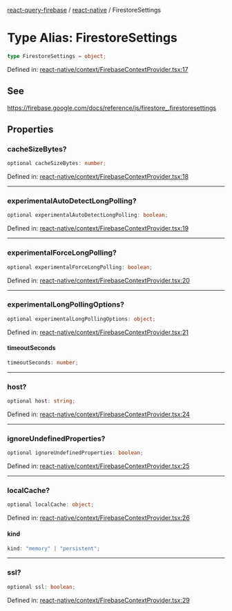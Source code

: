 [react-query-firebase](../../modules.md) / [react-native](../index.md) / FirestoreSettings

# Type Alias: FirestoreSettings

```ts
type FirestoreSettings = object;
```

Defined in: [react-native/context/FirebaseContextProvider.tsx:17](https://github.com/vpishuk/react-query-firebase/blob/47ed1ecd8b83d68dd4237e8eb73f6aa6dea2c1fa/react-native/context/FirebaseContextProvider.tsx#L17)

## See

https://firebase.google.com/docs/reference/js/firestore_.firestoresettings

## Properties

### cacheSizeBytes?

```ts
optional cacheSizeBytes: number;
```

Defined in: [react-native/context/FirebaseContextProvider.tsx:18](https://github.com/vpishuk/react-query-firebase/blob/47ed1ecd8b83d68dd4237e8eb73f6aa6dea2c1fa/react-native/context/FirebaseContextProvider.tsx#L18)

***

### experimentalAutoDetectLongPolling?

```ts
optional experimentalAutoDetectLongPolling: boolean;
```

Defined in: [react-native/context/FirebaseContextProvider.tsx:19](https://github.com/vpishuk/react-query-firebase/blob/47ed1ecd8b83d68dd4237e8eb73f6aa6dea2c1fa/react-native/context/FirebaseContextProvider.tsx#L19)

***

### experimentalForceLongPolling?

```ts
optional experimentalForceLongPolling: boolean;
```

Defined in: [react-native/context/FirebaseContextProvider.tsx:20](https://github.com/vpishuk/react-query-firebase/blob/47ed1ecd8b83d68dd4237e8eb73f6aa6dea2c1fa/react-native/context/FirebaseContextProvider.tsx#L20)

***

### experimentalLongPollingOptions?

```ts
optional experimentalLongPollingOptions: object;
```

Defined in: [react-native/context/FirebaseContextProvider.tsx:21](https://github.com/vpishuk/react-query-firebase/blob/47ed1ecd8b83d68dd4237e8eb73f6aa6dea2c1fa/react-native/context/FirebaseContextProvider.tsx#L21)

#### timeoutSeconds

```ts
timeoutSeconds: number;
```

***

### host?

```ts
optional host: string;
```

Defined in: [react-native/context/FirebaseContextProvider.tsx:24](https://github.com/vpishuk/react-query-firebase/blob/47ed1ecd8b83d68dd4237e8eb73f6aa6dea2c1fa/react-native/context/FirebaseContextProvider.tsx#L24)

***

### ignoreUndefinedProperties?

```ts
optional ignoreUndefinedProperties: boolean;
```

Defined in: [react-native/context/FirebaseContextProvider.tsx:25](https://github.com/vpishuk/react-query-firebase/blob/47ed1ecd8b83d68dd4237e8eb73f6aa6dea2c1fa/react-native/context/FirebaseContextProvider.tsx#L25)

***

### localCache?

```ts
optional localCache: object;
```

Defined in: [react-native/context/FirebaseContextProvider.tsx:26](https://github.com/vpishuk/react-query-firebase/blob/47ed1ecd8b83d68dd4237e8eb73f6aa6dea2c1fa/react-native/context/FirebaseContextProvider.tsx#L26)

#### kind

```ts
kind: "memory" | "persistent";
```

***

### ssl?

```ts
optional ssl: boolean;
```

Defined in: [react-native/context/FirebaseContextProvider.tsx:29](https://github.com/vpishuk/react-query-firebase/blob/47ed1ecd8b83d68dd4237e8eb73f6aa6dea2c1fa/react-native/context/FirebaseContextProvider.tsx#L29)
